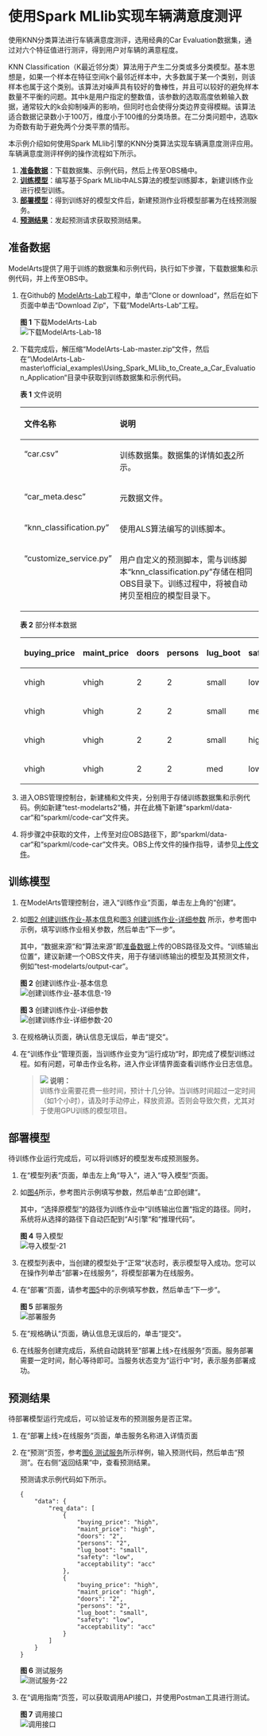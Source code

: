 # 使用Spark MLlib实现车辆满意度测评<a name="modelarts_10_0015"></a>

使用KNN分类算法进行车辆满意度测评，选用经典的Car Evaluation数据集，通过对六个特征值进行测评，得到用户对车辆的满意程度。

KNN Classification（K最近邻分类）算法用于产生二分类或多分类模型。基本思想是，如果一个样本在特征空间k个最邻近样本中，大多数属于某一个类别，则该样本也属于这个类别。该算法对噪声具有较好的鲁棒性，并且可以较好的避免样本数量不平衡的问题。其中k是用户指定的整数值，该参数的选取高度依赖输入数据，通常较大的k会抑制噪声的影响，但同时也会使得分类边界变得模糊。该算法适合数据记录数小于100万，维度小于100维的分类场景。在二分类问题中，选取k为奇数有助于避免两个分类平票的情形。

本示例介绍如何使用Spark MLlib引擎的KNN分类算法实现车辆满意度测评应用。车辆满意度测评样例的操作流程如下所示。

1.  **[准备数据](#section16791133871410)**：下载数据集、示例代码，然后上传至OBS桶中。
2.  **[训练模型](#section15883611781)**：编写基于Spark MLlib中ALS算法的模型训练脚本，新建训练作业进行模型训练。
3.  **[部署模型](#section7124946131216)**：得到训练好的模型文件后，新建预测作业将模型部署为在线预测服务。
4.  **[预测结果](#section773012861716)**：发起预测请求获取预测结果。

## 准备数据<a name="section16791133871410"></a>

ModelArts提供了用于训练的数据集和示例代码，执行如下步骤，下载数据集和示例代码，并上传至OBS中。

1.  在Github的  [ModelArts-Lab](https://github.com/huaweicloud/ModelArts-Lab/)工程中，单击“Clone or download“，然后在如下页面中单击“Download Zip“，下载“ModelArts-Lab“工程。

    **图 1**  下载ModelArts-Lab<a name="fig1230292013811"></a>  
    ![](figures/下载ModelArts-Lab-18.png "下载ModelArts-Lab-18")

2.  <a name="li03094311159"></a>下载完成后，解压缩“ModelArts-Lab-master.zip“文件，然后在“\\ModelArts-Lab-master\\official\_examples\\Using\_Spark\_MLlib\_to\_Create\_a\_Car\_Evaluation\_Application“目录中获取到训练数据集和示例代码。

    **表 1**  文件说明

    <a name="table132671845172319"></a>
    <table><thead align="left"><tr id="row1826824510234"><th class="cellrowborder" valign="top" width="24.75%" id="mcps1.2.3.1.1"><p id="p326884562312"><a name="p326884562312"></a><a name="p326884562312"></a>文件名称</p>
    </th>
    <th class="cellrowborder" valign="top" width="75.25%" id="mcps1.2.3.1.2"><p id="p0268745112311"><a name="p0268745112311"></a><a name="p0268745112311"></a>说明</p>
    </th>
    </tr>
    </thead>
    <tbody><tr id="row15268164518236"><td class="cellrowborder" valign="top" width="24.75%" headers="mcps1.2.3.1.1 "><p id="p426811455238"><a name="p426811455238"></a><a name="p426811455238"></a><span class="filepath" id="filepath18224240142311"><a name="filepath18224240142311"></a><a name="filepath18224240142311"></a>“car.csv”</span></p>
    </td>
    <td class="cellrowborder" valign="top" width="75.25%" headers="mcps1.2.3.1.2 "><p id="p0268154513235"><a name="p0268154513235"></a><a name="p0268154513235"></a>训练数据集。数据集的详情如<a href="#table279717015262">表2</a>所示。</p>
    </td>
    </tr>
    <tr id="row132681453232"><td class="cellrowborder" valign="top" width="24.75%" headers="mcps1.2.3.1.1 "><p id="p026824517233"><a name="p026824517233"></a><a name="p026824517233"></a><span class="filepath" id="filepath1224144017231"><a name="filepath1224144017231"></a><a name="filepath1224144017231"></a>“car_meta.desc”</span></p>
    </td>
    <td class="cellrowborder" valign="top" width="75.25%" headers="mcps1.2.3.1.2 "><p id="p3269164582316"><a name="p3269164582316"></a><a name="p3269164582316"></a>元数据文件。</p>
    </td>
    </tr>
    <tr id="row9269154519237"><td class="cellrowborder" valign="top" width="24.75%" headers="mcps1.2.3.1.1 "><p id="p4269645162316"><a name="p4269645162316"></a><a name="p4269645162316"></a><span class="filepath" id="filepath12224140132310"><a name="filepath12224140132310"></a><a name="filepath12224140132310"></a>“knn_classification.py”</span></p>
    </td>
    <td class="cellrowborder" valign="top" width="75.25%" headers="mcps1.2.3.1.2 "><p id="p92691145102318"><a name="p92691145102318"></a><a name="p92691145102318"></a>使用ALS算法编写的训练脚本。</p>
    </td>
    </tr>
    <tr id="row2269045132316"><td class="cellrowborder" valign="top" width="24.75%" headers="mcps1.2.3.1.1 "><p id="p226918453232"><a name="p226918453232"></a><a name="p226918453232"></a><span class="filepath" id="filepath10225740202313"><a name="filepath10225740202313"></a><a name="filepath10225740202313"></a>“customize_service.py”</span></p>
    </td>
    <td class="cellrowborder" valign="top" width="75.25%" headers="mcps1.2.3.1.2 "><p id="p192693458234"><a name="p192693458234"></a><a name="p192693458234"></a>用户自定义的预测脚本，需与训练脚本<span class="filepath" id="filepath99505323256"><a name="filepath99505323256"></a><a name="filepath99505323256"></a>“knn_classification.py”</span>存储在相同OBS目录下。训练过程中，将被自动拷贝至相应的模型目录下。</p>
    </td>
    </tr>
    </tbody>
    </table>

    **表 2**  部分样本数据

    <a name="table279717015262"></a>
    <table><thead align="left"><tr id="row1779770172614"><th class="cellrowborder" valign="top" width="14.285714285714285%" id="mcps1.2.8.1.1"><p id="p6798104262"><a name="p6798104262"></a><a name="p6798104262"></a>buying_price</p>
    </th>
    <th class="cellrowborder" valign="top" width="14.285714285714285%" id="mcps1.2.8.1.2"><p id="p1379890122619"><a name="p1379890122619"></a><a name="p1379890122619"></a>maint_price</p>
    </th>
    <th class="cellrowborder" valign="top" width="14.285714285714285%" id="mcps1.2.8.1.3"><p id="p97982017261"><a name="p97982017261"></a><a name="p97982017261"></a>doors</p>
    </th>
    <th class="cellrowborder" valign="top" width="14.285714285714285%" id="mcps1.2.8.1.4"><p id="p14798150182615"><a name="p14798150182615"></a><a name="p14798150182615"></a>persons</p>
    </th>
    <th class="cellrowborder" valign="top" width="14.285714285714285%" id="mcps1.2.8.1.5"><p id="p8774112410268"><a name="p8774112410268"></a><a name="p8774112410268"></a>lug_boot</p>
    </th>
    <th class="cellrowborder" valign="top" width="14.285714285714285%" id="mcps1.2.8.1.6"><p id="p19774924192615"><a name="p19774924192615"></a><a name="p19774924192615"></a>safety</p>
    </th>
    <th class="cellrowborder" valign="top" width="14.285714285714285%" id="mcps1.2.8.1.7"><p id="p07741024132614"><a name="p07741024132614"></a><a name="p07741024132614"></a>acceptability</p>
    </th>
    </tr>
    </thead>
    <tbody><tr id="row1379860192612"><td class="cellrowborder" valign="top" width="14.285714285714285%" headers="mcps1.2.8.1.1 "><p id="p7858192918267"><a name="p7858192918267"></a><a name="p7858192918267"></a>vhigh</p>
    </td>
    <td class="cellrowborder" valign="top" width="14.285714285714285%" headers="mcps1.2.8.1.2 "><p id="p11373183242617"><a name="p11373183242617"></a><a name="p11373183242617"></a>vhigh</p>
    </td>
    <td class="cellrowborder" valign="top" width="14.285714285714285%" headers="mcps1.2.8.1.3 "><p id="p13685133582618"><a name="p13685133582618"></a><a name="p13685133582618"></a>2</p>
    </td>
    <td class="cellrowborder" valign="top" width="14.285714285714285%" headers="mcps1.2.8.1.4 "><p id="p1268503572617"><a name="p1268503572617"></a><a name="p1268503572617"></a>2</p>
    </td>
    <td class="cellrowborder" valign="top" width="14.285714285714285%" headers="mcps1.2.8.1.5 "><p id="p197981404265"><a name="p197981404265"></a><a name="p197981404265"></a>small</p>
    </td>
    <td class="cellrowborder" valign="top" width="14.285714285714285%" headers="mcps1.2.8.1.6 "><p id="p197981603265"><a name="p197981603265"></a><a name="p197981603265"></a>low</p>
    </td>
    <td class="cellrowborder" valign="top" width="14.285714285714285%" headers="mcps1.2.8.1.7 "><p id="p10798190112613"><a name="p10798190112613"></a><a name="p10798190112613"></a>unacc</p>
    </td>
    </tr>
    <tr id="row27981400264"><td class="cellrowborder" valign="top" width="14.285714285714285%" headers="mcps1.2.8.1.1 "><p id="p1985832918267"><a name="p1985832918267"></a><a name="p1985832918267"></a>vhigh</p>
    </td>
    <td class="cellrowborder" valign="top" width="14.285714285714285%" headers="mcps1.2.8.1.2 "><p id="p9373143212612"><a name="p9373143212612"></a><a name="p9373143212612"></a>vhigh</p>
    </td>
    <td class="cellrowborder" valign="top" width="14.285714285714285%" headers="mcps1.2.8.1.3 "><p id="p11686835192617"><a name="p11686835192617"></a><a name="p11686835192617"></a>2</p>
    </td>
    <td class="cellrowborder" valign="top" width="14.285714285714285%" headers="mcps1.2.8.1.4 "><p id="p36863352269"><a name="p36863352269"></a><a name="p36863352269"></a>2</p>
    </td>
    <td class="cellrowborder" valign="top" width="14.285714285714285%" headers="mcps1.2.8.1.5 "><p id="p5798110202613"><a name="p5798110202613"></a><a name="p5798110202613"></a>small</p>
    </td>
    <td class="cellrowborder" valign="top" width="14.285714285714285%" headers="mcps1.2.8.1.6 "><p id="p27984012615"><a name="p27984012615"></a><a name="p27984012615"></a>med</p>
    </td>
    <td class="cellrowborder" valign="top" width="14.285714285714285%" headers="mcps1.2.8.1.7 "><p id="p879816019260"><a name="p879816019260"></a><a name="p879816019260"></a>unacc</p>
    </td>
    </tr>
    <tr id="row87988072612"><td class="cellrowborder" valign="top" width="14.285714285714285%" headers="mcps1.2.8.1.1 "><p id="p13858172915265"><a name="p13858172915265"></a><a name="p13858172915265"></a>vhigh</p>
    </td>
    <td class="cellrowborder" valign="top" width="14.285714285714285%" headers="mcps1.2.8.1.2 "><p id="p1537323252615"><a name="p1537323252615"></a><a name="p1537323252615"></a>vhigh</p>
    </td>
    <td class="cellrowborder" valign="top" width="14.285714285714285%" headers="mcps1.2.8.1.3 "><p id="p10686135152613"><a name="p10686135152613"></a><a name="p10686135152613"></a>2</p>
    </td>
    <td class="cellrowborder" valign="top" width="14.285714285714285%" headers="mcps1.2.8.1.4 "><p id="p1168623552617"><a name="p1168623552617"></a><a name="p1168623552617"></a>2</p>
    </td>
    <td class="cellrowborder" valign="top" width="14.285714285714285%" headers="mcps1.2.8.1.5 "><p id="p479819011264"><a name="p479819011264"></a><a name="p479819011264"></a>small</p>
    </td>
    <td class="cellrowborder" valign="top" width="14.285714285714285%" headers="mcps1.2.8.1.6 "><p id="p0798200182617"><a name="p0798200182617"></a><a name="p0798200182617"></a>high</p>
    </td>
    <td class="cellrowborder" valign="top" width="14.285714285714285%" headers="mcps1.2.8.1.7 "><p id="p67987042619"><a name="p67987042619"></a><a name="p67987042619"></a>unacc</p>
    </td>
    </tr>
    <tr id="row579820012261"><td class="cellrowborder" valign="top" width="14.285714285714285%" headers="mcps1.2.8.1.1 "><p id="p185917294266"><a name="p185917294266"></a><a name="p185917294266"></a>vhigh</p>
    </td>
    <td class="cellrowborder" valign="top" width="14.285714285714285%" headers="mcps1.2.8.1.2 "><p id="p937353242614"><a name="p937353242614"></a><a name="p937353242614"></a>vhigh</p>
    </td>
    <td class="cellrowborder" valign="top" width="14.285714285714285%" headers="mcps1.2.8.1.3 "><p id="p1468623502620"><a name="p1468623502620"></a><a name="p1468623502620"></a>2</p>
    </td>
    <td class="cellrowborder" valign="top" width="14.285714285714285%" headers="mcps1.2.8.1.4 "><p id="p568633519268"><a name="p568633519268"></a><a name="p568633519268"></a>2</p>
    </td>
    <td class="cellrowborder" valign="top" width="14.285714285714285%" headers="mcps1.2.8.1.5 "><p id="p1079817052614"><a name="p1079817052614"></a><a name="p1079817052614"></a>med</p>
    </td>
    <td class="cellrowborder" valign="top" width="14.285714285714285%" headers="mcps1.2.8.1.6 "><p id="p19798190112619"><a name="p19798190112619"></a><a name="p19798190112619"></a>low</p>
    </td>
    <td class="cellrowborder" valign="top" width="14.285714285714285%" headers="mcps1.2.8.1.7 "><p id="p1579811032615"><a name="p1579811032615"></a><a name="p1579811032615"></a>unacc</p>
    </td>
    </tr>
    </tbody>
    </table>

3.  进入OBS管理控制台，新建桶和文件夹，分别用于存储训练数据集和示例代码。例如新建“test-modelarts2“桶，并在此桶下新建“sparkml/data-car“和“sparkml/code-car“文件夹。
4.  将步骤[2](#li03094311159)中获取的文件，上传至对应OBS路径下，即“sparkml/data-car“和“sparkml/code-car“文件夹。OBS上传文件的操作指导，请参见[上传文件](https://support.huaweicloud.com/usermanual-obs/zh-cn_topic_0045829661.html)。

## 训练模型<a name="section15883611781"></a>

1.  在ModelArts管理控制台，进入“训练作业“页面，单击左上角的“创建“。
2.  如[图2 创建训练作业-基本信息](#fig15446195119431)和[图3 创建训练作业-详细参数](#fig123361917164414)  所示，参考图中示例，填写训练作业相关参数，然后单击“下一步“。

    其中，“数据来源“和“算法来源“即[准备数据](#section16791133871410)上传的OBS路径及文件。“训练输出位置“，建议新建一个OBS文件夹，用于存储训练输出的模型及其预测文件，例如“test-modelarts/output-car“。

    **图 2**  创建训练作业-基本信息<a name="fig15446195119431"></a>  
    ![](figures/创建训练作业-基本信息-19.png "创建训练作业-基本信息-19")

    **图 3**  创建训练作业-详细参数<a name="fig123361917164414"></a>  
    ![](figures/创建训练作业-详细参数-20.png "创建训练作业-详细参数-20")

3.  在规格确认页面，确认信息无误后，单击“提交“。
4.  在“训练作业“管理页面，当训练作业变为“运行成功“时，即完成了模型训练过程。如有问题，可单击作业名称，进入作业详情界面查看训练作业日志信息。

    >![](public_sys-resources/icon-note.gif) **说明：**   
    >训练作业需要花费一些时间，预计十几分钟。当训练时间超过一定时间（如1个小时），请及时手动停止，释放资源。否则会导致欠费，尤其对于使用GPU训练的模型项目。  


## 部署模型<a name="section7124946131216"></a>

待训练作业运行完成后，可以将训练好的模型发布成预测服务。

1.  在“模型列表“页面，单击左上角“导入“，进入“导入模型“页面。
2.  如[图4](#fig12976154019442)所示，参考图片示例填写参数，然后单击“立即创建“。

    其中，“选择原模型“的路径为训练作业中“训练输出位置“指定的路径。同时，系统将从选择的路径下自动匹配到“AI引擎“和“推理代码“。

    **图 4**  导入模型<a name="fig12976154019442"></a>  
    ![](figures/导入模型-21.png "导入模型-21")

3.  在模型列表中，当创建的模型处于“正常“状态时，表示模型导入成功。您可以在操作列单击“部署\>在线服务“，将模型部署为在线服务。
4.  在“部署“页面，请参考[图5](#fig016581993014)中的示例填写参数，然后单击“下一步“。

    **图 5**  部署服务<a name="fig016581993014"></a>  
    ![](figures/部署服务.png "部署服务")

5.  在“规格确认“页面，确认信息无误后的，单击“提交“。
6.  在线服务创建完成后，系统自动跳转至“部署上线\>在线服务“页面。服务部署需要一定时间，耐心等待即可。当服务状态变为“运行中“时，表示服务部署成功。

## 预测结果<a name="section773012861716"></a>

待部署模型运行完成后，可以验证发布的预测服务是否正常。

1.  在“部署上线\>在线服务“页面，单击服务名称进入详情页面
2.  在“预测“页签，参考[图6 测试服务](#fig499920518455)所示样例，输入预测代码，然后单击“预测“。在右侧“返回结果“中，查看预测结果。

    预测请求示例代码如下所示。

    ```
    {
    	"data": {
    		"req_data": [
    			{
    				"buying_price": "high",
    				"maint_price": "high",
    				"doors": "2",
    				"persons": "2",
    				"lug_boot": "small",
    				"safety": "low",
    				"acceptability": "acc"
    			},
    			{
    				"buying_price": "high",
    				"maint_price": "high",
    				"doors": "2",
    				"persons": "2",
    				"lug_boot": "small",
    				"safety": "low",
    				"acceptability": "acc"
    			}
    		]
    	}
    }
    ```

    **图 6**  测试服务<a name="fig499920518455"></a>  
    ![](figures/测试服务-22.png "测试服务-22")

3.  在“调用指南“页签，可以获取调用API接口，并使用Postman工具进行测试。

    **图 7**  调用接口<a name="fig17832101013336"></a>  
    ![](figures/调用接口.png "调用接口")



